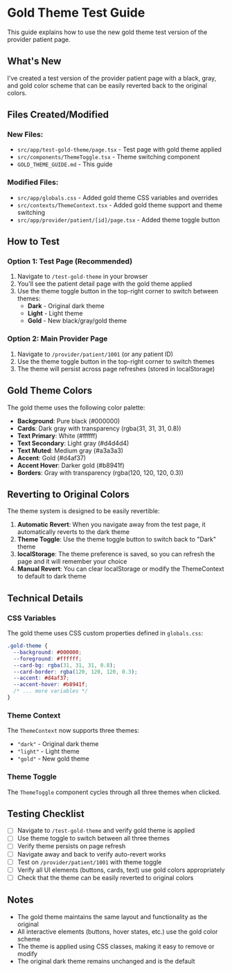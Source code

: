 # Gold Theme Test Guide

This guide explains how to use the new gold theme test version of the provider patient page.

## What's New

I've created a test version of the provider patient page with a black, gray, and gold color scheme that can be easily reverted back to the original colors.

## Files Created/Modified

### New Files:

- `src/app/test-gold-theme/page.tsx` - Test page with gold theme applied
- `src/components/ThemeToggle.tsx` - Theme switching component
- `GOLD_THEME_GUIDE.md` - This guide

### Modified Files:

- `src/app/globals.css` - Added gold theme CSS variables and overrides
- `src/contexts/ThemeContext.tsx` - Added gold theme support and theme switching
- `src/app/provider/patient/[id]/page.tsx` - Added theme toggle button

## How to Test

### Option 1: Test Page (Recommended)

1. Navigate to `/test-gold-theme` in your browser
2. You'll see the patient detail page with the gold theme applied
3. Use the theme toggle button in the top-right corner to switch between themes:
   - **Dark** - Original dark theme
   - **Light** - Light theme
   - **Gold** - New black/gray/gold theme

### Option 2: Main Provider Page

1. Navigate to `/provider/patient/1001` (or any patient ID)
2. Use the theme toggle button in the top-right corner to switch themes
3. The theme will persist across page refreshes (stored in localStorage)

## Gold Theme Colors

The gold theme uses the following color palette:

- **Background**: Pure black (#000000)
- **Cards**: Dark gray with transparency (rgba(31, 31, 31, 0.8))
- **Text Primary**: White (#ffffff)
- **Text Secondary**: Light gray (#d4d4d4)
- **Text Muted**: Medium gray (#a3a3a3)
- **Accent**: Gold (#d4af37)
- **Accent Hover**: Darker gold (#b8941f)
- **Borders**: Gray with transparency (rgba(120, 120, 120, 0.3))

## Reverting to Original Colors

The theme system is designed to be easily revertible:

1. **Automatic Revert**: When you navigate away from the test page, it automatically reverts to the dark theme
2. **Theme Toggle**: Use the theme toggle button to switch back to "Dark" theme
3. **localStorage**: The theme preference is saved, so you can refresh the page and it will remember your choice
4. **Manual Revert**: You can clear localStorage or modify the ThemeContext to default to dark theme

## Technical Details

### CSS Variables

The gold theme uses CSS custom properties defined in `globals.css`:

```css
.gold-theme {
  --background: #000000;
  --foreground: #ffffff;
  --card-bg: rgba(31, 31, 31, 0.8);
  --card-border: rgba(120, 120, 120, 0.3);
  --accent: #d4af37;
  --accent-hover: #b8941f;
  /* ... more variables */
}
```

### Theme Context

The `ThemeContext` now supports three themes:

- `"dark"` - Original dark theme
- `"light"` - Light theme
- `"gold"` - New gold theme

### Theme Toggle

The `ThemeToggle` component cycles through all three themes when clicked.

## Testing Checklist

- [ ] Navigate to `/test-gold-theme` and verify gold theme is applied
- [ ] Use theme toggle to switch between all three themes
- [ ] Verify theme persists on page refresh
- [ ] Navigate away and back to verify auto-revert works
- [ ] Test on `/provider/patient/1001` with theme toggle
- [ ] Verify all UI elements (buttons, cards, text) use gold colors appropriately
- [ ] Check that the theme can be easily reverted to original colors

## Notes

- The gold theme maintains the same layout and functionality as the original
- All interactive elements (buttons, hover states, etc.) use the gold color scheme
- The theme is applied using CSS classes, making it easy to remove or modify
- The original dark theme remains unchanged and is the default
